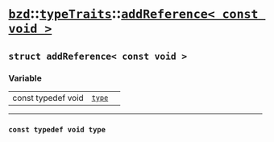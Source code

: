 # [`bzd`](../../../index.md)::[`typeTraits`](../../index.md)::[`addReference< const void >`](../index.md)

## `struct addReference< const void >`

### Variable
||||
|---:|:---|:---|
|const typedef void|[`type`](./index.md)||
------
### `const typedef void type`

